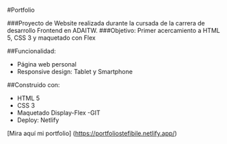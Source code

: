#Portfolio

###Proyecto de Website realizada durante la cursada de la carrera de desarrollo Frontend en ADAITW. 
###Objetivo: Primer acercamiento a HTML 5, CSS 3 y maquetado con Flex 

##Funcionalidad:

- Página web personal
- Responsive design: Tablet y Smartphone

##Construido con:
- HTML 5
- CSS 3
- Maquetado Display-Flex
-GIT
- Deploy: Netlify



[Mira aquí mi portfolio] (https://portfoliostefibile.netlify.app/)


